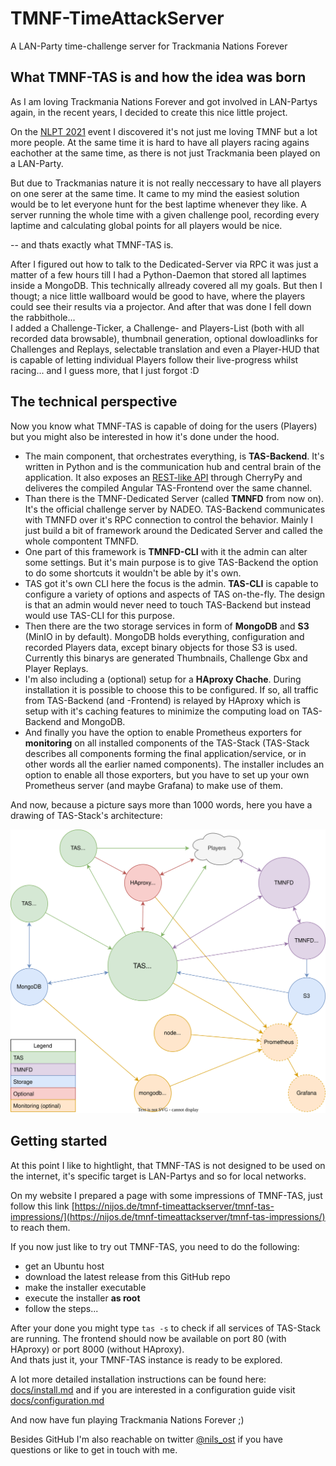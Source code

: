 # TMNF-TimeAttackServer

A LAN-Party time-challenge server for Trackmania Nations Forever

## What TMNF-TAS is and how the idea was born

As I am loving Trackmania Nations Forever and got involved in LAN-Partys again, in the recent years, I decided to create this nice little project.

On the [NLPT 2021](https://nlpt.online) event I discovered it's not just me loving TMNF but a lot more people. At the same time it is hard to have all players racing agains eachother at the same time, as there is not just Trackmania been played on a LAN-Party.

But due to Trackmanias nature it is not really neccessary to have all players on one serer at the same time. It came to my mind the easiest solution would be to let everyone hunt for the best laptime whenever they like. A server running the whole time with a given challenge pool, recording every laptime and calculating global points for all players would be nice.

-- and thats exactly what TMNF-TAS is.

After I figured out how to talk to the Dedicated-Server via RPC it was just a matter of a few hours till I had a Python-Daemon that stored all laptimes inside a MongoDB. This technically allready covered all my goals. But then I thougt; a nice little wallboard would be good to have, where the players could see their results via a projector. And after that was done I fell down the rabbithole...  
I added a Challenge-Ticker, a Challenge- and Players-List (both with all recorded data browsable), thumbnail generation, optional dowloadlinks for Challenges and Replays, selectable translation and even a Player-HUD that is capable of letting individual Players follow their live-progress whilst racing... and I guess more, that I just forgot :D

## The technical perspective

Now you know what TMNF-TAS is capable of doing for the users (Players) but you might also be interested in how it's done under the hood.

  * The main component, that orchestrates everything, is **TAS-Backend**. It's written in Python and is the communication hub and central brain of the application. It also exposes an [REST-like API](docs/api-calls.md) through CherryPy and deliveres the compiled Angular TAS-Frontend over the same channel.
  * Than there is the TMNF-Dedicated Server (called **TMNFD** from now on). It's the official challenge server by NADEO. TAS-Backend communicates with TMNFD over it's RPC connection to control the behavior. Mainly I just build a bit of framework around the Dedicated Server and called the whole compontent TMNFD.
  * One part of this framework is **TMNFD-CLI** with it the admin can alter some settings. But it's main purpose is to give TAS-Backend the option to do some shortcuts it wouldn't be able by it's own.
  * TAS got it's own CLI here the focus is the admin. **TAS-CLI** is capable to configure a variety of options and aspects of TAS on-the-fly. The design is that an admin would never need to touch TAS-Backend but instead would use TAS-CLI for this purpose.
  * Then there are the two storage services in form of **MongoDB** and **S3** (MinIO in by default). MongoDB holds everything, configuration and recorded Players data, except binary objects for those S3 is used. Currently this binarys are generated Thumbnails, Challenge Gbx and Player Replays.
  * I'm also including a (optional) setup for a **HAproxy Chache**. During installation it is possible to choose this to be configured. If so, all traffic from TAS-Backend (and -Frontend) is relayed by HAproxy which is setup with it's caching features to minimize the computing load on TAS-Backend and MongoDB.
  * And finally you have the option to enable Prometheus exporters for **monitoring** on all installed components of the TAS-Stack (TAS-Stack describes all components forming the final application/service, or in other words all the earlier named components). The installer includes an option to enable all those exporters, but you have to set up your own Prometheus server (and maybe Grafana) to make use of them.


And now, because a picture says more than 1000 words, here you have a drawing of TAS-Stack's architecture:

![TMNF-TAS Architecture](docs/architecture.drawio.svg)

## Getting started

At this point I like to hightlight, that TMNF-TAS is not designed to be used on the internet, it's specific target is LAN-Partys and so for local networks.

On my website I prepared a page with some impressions of TMNF-TAS, just follow this link [https://nijos.de/tmnf-timeattackserver/tmnf-tas-impressions/](https://nijos.de/tmnf-timeattackserver/tmnf-tas-impressions/) to reach them.

If you now just like to try out TMNF-TAS, you need to do the following:

  * get an Ubuntu host
  * download the latest release from this GitHub repo
  * make the installer executable
  * execute the installer **as root**
  * follow the steps...

After your done you might type `tas -s` to check if all services of TAS-Stack are running. The frontend should now be available on port 80 (with HAproxy) or port 8000 (without HAproxy).  
And thats just it, your TMNF-TAS instance is ready to be explored.

A lot more detailed installation instructions can be found here: [docs/install.md](docs/install.md) and if you are interested in a configuration guide visit [docs/configuration.md](docs/configuration.md)

And now have fun playing Trackmania Nations Forever ;)

Besides GitHub I'm also reachable on twitter [@nils_ost](https://twitter.com/nils_ost) if you have questions or like to get in touch with me.